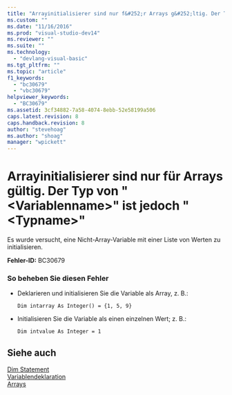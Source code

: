 ```yaml
---
title: "Arrayinitialisierer sind nur f&#252;r Arrays g&#252;ltig. Der Typ von &quot;&lt;Variablenname&gt;&quot; ist jedoch &quot;&lt;Typname&gt;&quot; | Microsoft Docs"
ms.custom: ""
ms.date: "11/16/2016"
ms.prod: "visual-studio-dev14"
ms.reviewer: ""
ms.suite: ""
ms.technology: 
  - "devlang-visual-basic"
ms.tgt_pltfrm: ""
ms.topic: "article"
f1_keywords: 
  - "bc30679"
  - "vbc30679"
helpviewer_keywords: 
  - "BC30679"
ms.assetid: 3cf34882-7a58-4074-8ebb-52e58199a506
caps.latest.revision: 8
caps.handback.revision: 8
author: "stevehoag"
ms.author: "shoag"
manager: "wpickett"
---
```

# Arrayinitialisierer sind nur f&#252;r Arrays g&#252;ltig. Der Typ von &quot;&lt;Variablenname&gt;&quot; ist jedoch &quot;&lt;Typname&gt;&quot;
Es wurde versucht, eine Nicht\-Array\-Variable mit einer Liste von Werten zu initialisieren.  
  
 **Fehler\-ID:** BC30679  
  
### So beheben Sie diesen Fehler  
  
-   Deklarieren und initialisieren Sie die Variable als Array, z. B.:  
  
     `Dim intarray As Integer() = {1, 5, 9}`  
  
-   Initialisieren Sie die Variable als einen einzelnen Wert; z. B.:  
  
     `Dim intvalue As Integer = 1`  
  
## Siehe auch  
 [Dim Statement](../../visual-basic/language-reference/statements/dim-statement.md)   
 [Variablendeklaration](../../visual-basic/programming-guide/language-features/variables/variable-declaration.md)   
 [Arrays](../../visual-basic/programming-guide/language-features/arrays/index.md)